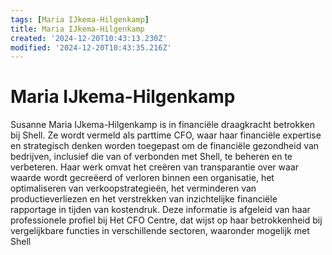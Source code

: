 ```yaml
---
tags: [Maria IJkema-Hilgenkamp]
title: Maria IJkema-Hilgenkamp
created: '2024-12-20T10:43:13.230Z'
modified: '2024-12-20T10:43:35.216Z'
---
```


# Maria IJkema-Hilgenkamp

Susanne Maria IJkema-Hilgenkamp is in financiële draagkracht betrokken bij Shell. Ze wordt vermeld als parttime CFO, waar haar financiële expertise en strategisch denken worden toegepast om de financiële gezondheid van bedrijven, inclusief die van of verbonden met Shell, te beheren en te verbeteren. Haar werk omvat het creëren van transparantie over waar waarde wordt gecreëerd of verloren binnen een organisatie, het optimaliseren van verkoopstrategieën, het verminderen van productieverliezen en het verstrekken van inzichtelijke financiële rapportage in tijden van kostendruk. Deze informatie is afgeleid van haar professionele profiel bij Het CFO Centre, dat wijst op haar betrokkenheid bij vergelijkbare functies in verschillende sectoren, waaronder mogelijk met Shell
